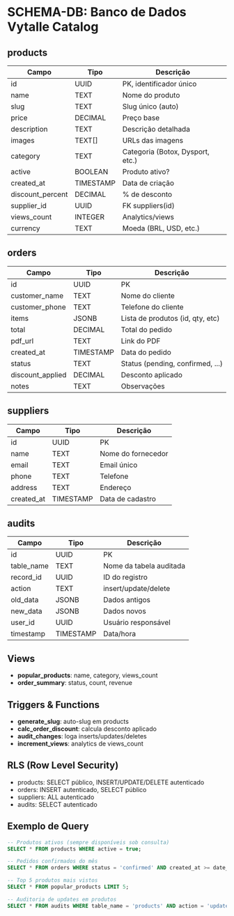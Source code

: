 # SCHEMA-DB: Banco de Dados Vytalle Catalog

## products
| Campo            | Tipo         | Descrição                        |
|------------------|--------------|----------------------------------|
| id               | UUID         | PK, identificador único          |
| name             | TEXT         | Nome do produto                  |
| slug             | TEXT         | Slug único (auto)                |
| price            | DECIMAL      | Preço base                       |
| description      | TEXT         | Descrição detalhada              |
| images           | TEXT[]       | URLs das imagens                 |
| category         | TEXT         | Categoria (Botox, Dysport, etc.) |
| active           | BOOLEAN      | Produto ativo?                   |
| created_at       | TIMESTAMP    | Data de criação                  |
| discount_percent | DECIMAL      | % de desconto                    |
| supplier_id      | UUID         | FK suppliers(id)                 |
| views_count      | INTEGER      | Analytics/views                  |
| currency         | TEXT         | Moeda (BRL, USD, etc.)           |

## orders
| Campo            | Tipo         | Descrição                        |
|------------------|--------------|----------------------------------|
| id               | UUID         | PK                               |
| customer_name    | TEXT         | Nome do cliente                  |
| customer_phone   | TEXT         | Telefone do cliente              |
| items            | JSONB        | Lista de produtos (id, qty, etc) |
| total            | DECIMAL      | Total do pedido                  |
| pdf_url          | TEXT         | Link do PDF                      |
| created_at       | TIMESTAMP    | Data do pedido                   |
| status           | TEXT         | Status (pending, confirmed, ...) |
| discount_applied | DECIMAL      | Desconto aplicado                |
| notes            | TEXT         | Observações                      |

## suppliers
| Campo            | Tipo         | Descrição                        |
|------------------|--------------|----------------------------------|
| id               | UUID         | PK                               |
| name             | TEXT         | Nome do fornecedor               |
| email            | TEXT         | Email único                      |
| phone            | TEXT         | Telefone                         |
| address          | TEXT         | Endereço                         |
| created_at       | TIMESTAMP    | Data de cadastro                 |

## audits
| Campo            | Tipo         | Descrição                        |
|------------------|--------------|----------------------------------|
| id               | UUID         | PK                               |
| table_name       | TEXT         | Nome da tabela auditada          |
| record_id        | UUID         | ID do registro                   |
| action           | TEXT         | insert/update/delete             |
| old_data         | JSONB        | Dados antigos                    |
| new_data         | JSONB        | Dados novos                      |
| user_id          | UUID         | Usuário responsável              |
| timestamp        | TIMESTAMP    | Data/hora                        |

## Views
- **popular_products**: name, category, views_count
- **order_summary**: status, count, revenue

## Triggers & Functions
- **generate_slug**: auto-slug em products
- **calc_order_discount**: calcula desconto aplicado
- **audit_changes**: loga inserts/updates/deletes
- **increment_views**: analytics de views_count

## RLS (Row Level Security)
- products: SELECT público, INSERT/UPDATE/DELETE autenticado
- orders: INSERT autenticado, SELECT público
- suppliers: ALL autenticado
- audits: SELECT autenticado

## Exemplo de Query
```sql
-- Produtos ativos (sempre disponíveis sob consulta)
SELECT * FROM products WHERE active = true;

-- Pedidos confirmados do mês
SELECT * FROM orders WHERE status = 'confirmed' AND created_at >= date_trunc('month', now());

-- Top 5 produtos mais vistos
SELECT * FROM popular_products LIMIT 5;

-- Auditoria de updates em produtos
SELECT * FROM audits WHERE table_name = 'products' AND action = 'update';
``` 